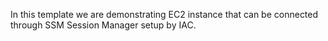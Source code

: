 In this template we are demonstrating EC2 instance that can be connected through SSM Session Manager setup by IAC.

